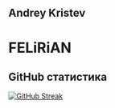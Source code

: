 ## Andrey Kristev
# FELiRiAN

## GitHub статистика
[![GitHub Streak](https://github-readme-streak-stats.herokuapp.com?user=felirian&theme=transparent&hide_border=true&border_radius=0&locale=ru&date_format=M%20j%5B%2C%20Y%5D&mode=weekly)](https://git.io/streak-stats)
